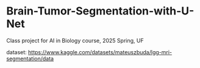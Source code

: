 # Brain-Tumor-Segmentation-with-U-Net
Class project for AI in Biology course, 2025 Spring, UF

dataset: https://www.kaggle.com/datasets/mateuszbuda/lgg-mri-segmentation/data